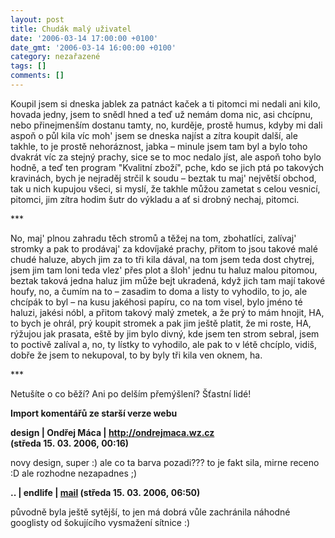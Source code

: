 ```yaml
---
layout: post
title: Chudák malý uživatel
date: '2006-03-14 17:00:00 +0100'
date_gmt: '2006-03-14 16:00:00 +0100'
category: nezařazené
tags: []
comments: []
---
```

<p>Koupil jsem si dneska jablek za patnáct kaček a ti pitomci mi nedali ani kilo, hovada
jedny, jsem to snědl hned a teď už nemám doma nic, asi chcípnu,
nebo přinejmenším dostanu tamty, no, kurděje, prostě humus, kdyby mi dali aspoň o půl kila víc
moh' jsem se dneska najíst a zítra koupit další, ale takhle, to je prostě nehoráznost,
jabka &ndash; minule jsem tam byl a bylo toho dvakrát víc za stejný prachy, sice se to moc nedalo jíst,
ale aspoň toho bylo hodně, a teď ten program "Kvalitní zboží", pche, kdo se jich ptá
po takových kravinách, bych je nejraděj strčil k soudu &ndash; beztak tu maj' největší obchod,
tak u nich kupujou všeci, si myslí, že takhle můžou zametat s celou vesnicí, pitomci,
jim zítra hodim šutr do výkladu a ať si drobný nechaj, pitomci.</p>
<p>***</p>
<p>No, maj' plnou zahradu těch stromů a těžej na tom, zbohatlíci, zalívaj' stromky a pak to
prodávaj' za kdovíjaké prachy, přitom to jsou takové malé chudé haluze, abych jim za to tři kila
dával, na tom jsem teda dost chytrej, jsem jim tam loni teda vlez' přes plot a šloh' jednu tu
haluz malou pitomou, beztak taková jedna haluz jim může bejt ukradená, když jich tam mají takové
houfy, no, a čumím na to &ndash; zasadim to doma a listy to vyhodilo, to jo, ale chcípák to byl &ndash;
na kusu jakéhosi papíru, co na tom visel, bylo jméno té haluzi, jakési
nóbl, a přitom takový malý zmetek, a že prý to mám hnojit, HA, to bych je ohrál, prý koupit
stromek a pak jim ještě platit, že mi roste, HA, rýžujou jak prasata, eště by jim bylo divný,
kde jsem ten strom sebral, jsem to poctivě zalíval
a, no, ty lístky to vyhodilo, ale pak to v létě chcíplo, vidiš, dobře že jsem to nekupoval,
to by byly tři kila ven oknem, ha.</p>
<p>***</p>
<p>Netušíte o co běží? Ani po delším přemýšlení? Šťastní lidé!</p>
<div class="import-komentaru">
<p><strong>Import komentářů ze starší verze webu</strong></p>
<div class="comment">
<p style="font-weight:bold"><span class="compredmet">design</span> | <span class="comname">Ondřej Máca</span> |  <a href="http://ondrejmaca.wz.cz">http://ondrejmaca.wz.cz</a> (středa&nbsp;15.&nbsp;03.&nbsp;2006,&nbsp;00:16)</p>
<p>novy design, super :) ale co ta barva pozadi??? to je fakt sila, mirne receno :D ale rozhodne nezapadnes ;) </p>
</div>
<div class="comment">
<p style="font-weight:bold"><span class="compredmet">..</span> | <span class="comname">endlife</span> |  <a href="mailto:jan.martinek@post.cz">mail</a> (středa&nbsp;15.&nbsp;03.&nbsp;2006,&nbsp;06:50)</p>
<p>původně byla ještě sytější, to jen má dobrá vůle zachránila náhodné googlisty od šokujícího vysmažení sítnice :) </p>
</div>
</div>
